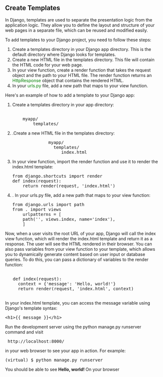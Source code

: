 ## Create Templates
In Django, templates are used to separate the presentation logic from the application logic. They allow you to define the layout and structure of your web pages in a separate file, which can be reused and modified easily.

To add templates to your Django project, you need to follow these steps:

<ol> 
<li>Create a templates directory in your Django app directory. This is the default directory where Django looks for templates.
</li>
<li>Create a new HTML file in the templates directory. This file will contain the HTML code for your web page.
</li>
<li>In your view function, create a render function that takes the request object and the path to your HTML file. The render function returns an <span style='color: green'>HttpResponse</span> object that contains the rendered HTML.

</li>
<li>In your <span style='color: green'>urls.py</span> file, add a new path that maps to your view function.
</li>
</ol>

Here's an example of how to add a template to your Django app:

<ol> 
<li>Create a templates directory in your app directory:
<pre> 
    myapp/
        templates/
</pre>
</li>
<li>.Create a new HTML file in the templates directory:
<pre>
              myapp/
                templates/
                   index.html
</pre>
</li>
<li>In your view function, import the render function and use it to render the index.html template:
<pre>
from django.shortcuts import render
def index(request):
    return render(request, 'index.html')
</pre>

</li>
<li>.  In your urls.py file, add a new path that maps to your view function:
<pre>
from django.urls import path
from . import views
    urlpatterns = [
    path('', views.index, name='index'),
    ]
</pre>
</li>
</ol>

Now, when a user visits the root URL of your app, Django will call the index view function, which will render the index.html template and return it as a response. The user will see the HTML rendered in their browser.
You can also pass variables from your view function to your template, which allows you to dynamically generate content based on user input or database queries. To do this, you can pass a dictionary of variables to the render function:

<pre>

   def index(request):
     context = {'message': 'Hello, world!'}
     return render(request, 'index.html', context)

</pre>

In your index.html template, you can access the message variable using Django's template syntax:
<pre>
&lt;h1>{{ message }}&lt;/h1>
</pre>

Run the development server using the python manage.py runserver command and visit 
<pre>
 http://localhost:8000/ 
</pre>
in your web browser to see your app in action. For example:
<pre>
(virtual) $ python manage.py runserver
</pre>
 You should be able to see  <b>Hello, world! </b> On your browser
